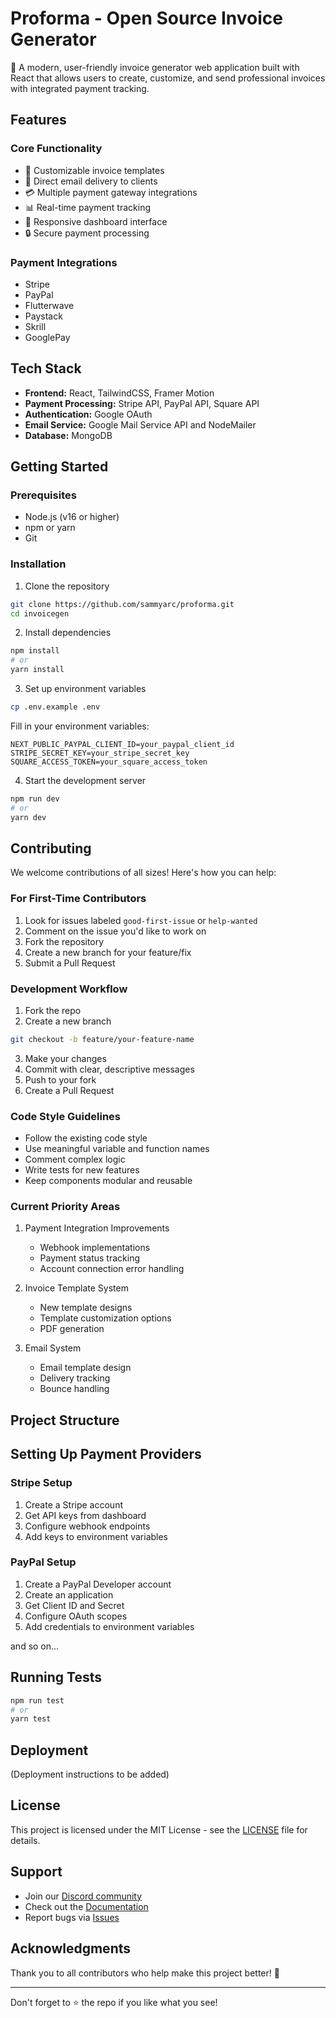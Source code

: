# Proforma - Open Source Invoice Generator

🚀 A modern, user-friendly invoice generator web application built with React that allows users to create, customize, and send professional invoices with integrated payment tracking.

## Features

### Core Functionality
- 📝 Customizable invoice templates
- 💌 Direct email delivery to clients
- 💳 Multiple payment gateway integrations
- 📊 Real-time payment tracking
- 📱 Responsive dashboard interface
- 🔒 Secure payment processing

### Payment Integrations
- Stripe
- PayPal
- Flutterwave
- Paystack
- Skrill
- GooglePay

## Tech Stack

- **Frontend:** React, TailwindCSS, Framer Motion
- **Payment Processing:** Stripe API, PayPal API, Square API
- **Authentication:** Google OAuth
- **Email Service:** Google Mail Service API and NodeMailer
- **Database:** MongoDB

## Getting Started

### Prerequisites
- Node.js (v16 or higher)
- npm or yarn
- Git

### Installation

1. Clone the repository
```bash
git clone https://github.com/sammyarc/proforma.git
cd invoicegen
```

2. Install dependencies
```bash
npm install
# or
yarn install
```

3. Set up environment variables
```bash
cp .env.example .env
```
Fill in your environment variables:
```
NEXT_PUBLIC_PAYPAL_CLIENT_ID=your_paypal_client_id
STRIPE_SECRET_KEY=your_stripe_secret_key
SQUARE_ACCESS_TOKEN=your_square_access_token
```

4. Start the development server
```bash
npm run dev
# or
yarn dev
```

## Contributing

We welcome contributions of all sizes! Here's how you can help:

### For First-Time Contributors

1. Look for issues labeled `good-first-issue` or `help-wanted`
2. Comment on the issue you'd like to work on
3. Fork the repository
4. Create a new branch for your feature/fix
5. Submit a Pull Request

### Development Workflow

1. Fork the repo
2. Create a new branch
```bash
git checkout -b feature/your-feature-name
```
3. Make your changes
4. Commit with clear, descriptive messages
5. Push to your fork
6. Create a Pull Request

### Code Style Guidelines

- Follow the existing code style
- Use meaningful variable and function names
- Comment complex logic
- Write tests for new features
- Keep components modular and reusable

### Current Priority Areas

1. Payment Integration Improvements
   - Webhook implementations
   - Payment status tracking
   - Account connection error handling

2. Invoice Template System
   - New template designs
   - Template customization options
   - PDF generation

3. Email System
   - Email template design
   - Delivery tracking
   - Bounce handling

## Project Structure

## Setting Up Payment Providers

### Stripe Setup
1. Create a Stripe account
2. Get API keys from dashboard
3. Configure webhook endpoints
4. Add keys to environment variables

### PayPal Setup
1. Create a PayPal Developer account
2. Create an application
3. Get Client ID and Secret
4. Configure OAuth scopes
5. Add credentials to environment variables

and so on...

## Running Tests
```bash
npm run test
# or
yarn test
```

## Deployment

(Deployment instructions to be added)

## License

This project is licensed under the MIT License - see the [LICENSE](LICENSE) file for details.

## Support

- Join our [Discord community](link-to-discord)
- Check out the [Documentation](link-to-docs)
- Report bugs via [Issues](link-to-issues)

## Acknowledgments

Thank you to all contributors who help make this project better! 🙏

---

Don't forget to ⭐ the repo if you like what you see!
